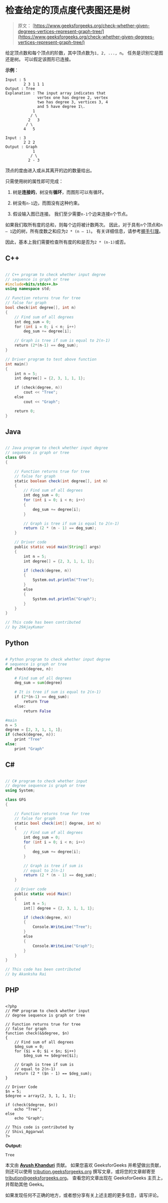 # 检查给定的顶点度代表图还是树

> 原文： [https://www.geeksforgeeks.org/check-whether-given-degrees-vertices-represent-graph-tree/](https://www.geeksforgeeks.org/check-whether-given-degrees-vertices-represent-graph-tree/)

给定顶点数和每个顶点的阶数，其中顶点数为`1, 2, ..., n`。 任务是识别它是图还是树。 可以假定该图形已连接。

**示例**：

```
Input : 5
        2 3 1 1 1
Output : Tree
Explanation : The input array indicates that 
              vertex one has degree 2, vertex
              two has degree 3, vertices 3, 4 
              and 5 have degree 1\.  
            1
           / \
          2   3
         / \
        4   5

Input : 3
        2 2 2
Output : Graph      
            1
           / \
          2 - 3

```

顶点的度由进入或从其离开的边的数量给出。

只需使用树的属性即可完成：

1.  树是**连接的**，树没有**循环**，而图形可以有循环。

2.  树没有`n-1`边，而图没有这种约束。

3.  假设输入图已连接。 我们至少需要`n-1`个边来连接`n`个节点。

如果我们取所有度的总和，则每个边将被计数两次。 因此，对于具有`n`个顶点和`n – 1`边的树，所有度数之和应为`2 * (n – 1)`。 有关详细信息，请参考[握手引理](https://www.geeksforgeeks.org/handshaking-lemma-and-interesting-tree-properties/)。

因此，基本上我们需要检查所有度的和是否为`2 * (n-1)`或否。

## C++

```cpp

// C++ program to check whether input degree 
// sequence is graph or tree 
#include<bits/stdc++.h> 
using namespace std; 

// Function returns true for tree 
// false for graph 
bool check(int degree[], int n) 
{ 
    // Find sum of all degrees 
    int deg_sum = 0; 
    for (int i = 0; i < n; i++) 
        deg_sum += degree[i]; 

    // Graph is tree if sum is equal to 2(n-1) 
    return (2*(n-1) == deg_sum); 
} 

// Driver program to test above function 
int main() 
{ 
    int n = 5; 
    int degree[] = {2, 3, 1, 1, 1}; 

    if (check(degree, n)) 
        cout << "Tree"; 
    else
        cout << "Graph"; 

    return 0; 
} 

```

## Java

```java

// Java program to check whether input degree  
// sequence is graph or tree  
class GFG  
{ 

    // Function returns true for tree  
    // false for graph  
    static boolean check(int degree[], int n) 
    { 
        // Find sum of all degrees  
        int deg_sum = 0; 
        for (int i = 0; i < n; i++)  
        { 
            deg_sum += degree[i]; 
        } 

        // Graph is tree if sum is equal to 2(n-1)  
        return (2 * (n - 1) == deg_sum); 
    } 

    // Driver code  
    public static void main(String[] args) 
    { 
        int n = 5; 
        int degree[] = {2, 3, 1, 1, 1}; 

        if (check(degree, n)) 
        { 
            System.out.println("Tree"); 
        }  
        else 
        { 
            System.out.println("Graph"); 
        } 
    } 
}  

// This code has been contributed  
// by 29AjayKumar 

```

## Python

```py

# Python program to check whether input degree 
# sequence is graph or tree 
def check(degree, n): 

    # Find sum of all degrees 
    deg_sum = sum(degree) 

    # It is tree if sum is equal to 2(n-1) 
    if (2*(n-1) == deg_sum): 
        return True
    else: 
        return False

#main 
n = 5
degree = [2, 3, 1, 1, 1]; 
if (check(degree, n)): 
    print "Tree"
else: 
    print "Graph"

```

## C#

```cs

// C# program to check whether input  
// degree sequence is graph or tree  
using System; 

class GFG  
{ 

    // Function returns true for tree  
    // false for graph  
    static bool check(int[] degree, int n) 
    { 
        // Find sum of all degrees  
        int deg_sum = 0; 
        for (int i = 0; i < n; i++)  
        { 
            deg_sum += degree[i]; 
        } 

        // Graph is tree if sum is  
        // equal to 2(n-1)  
        return (2 * (n - 1) == deg_sum); 
    } 

    // Driver code  
    public static void Main() 
    { 
        int n = 5; 
        int[] degree = {2, 3, 1, 1, 1}; 

        if (check(degree, n)) 
        { 
            Console.WriteLine("Tree"); 
        }  
        else
        { 
            Console.WriteLine("Graph"); 
        } 
    } 
}  

// This code has been contributed  
// by Akanksha Rai 

```

## PHP

```

<?php 
// PHP program to check whether input  
// degree sequence is graph or tree 

// Function returns true for tree 
// false for graph 
function check(&$degree, $n) 
{ 
    // Find sum of all degrees 
    $deg_sum = 0; 
    for ($i = 0; $i < $n; $i++) 
        $deg_sum += $degree[$i]; 

    // Graph is tree if sum is  
    // equal to 2(n-1) 
    return (2 * ($n - 1) == $deg_sum); 
} 

// Driver Code 
$n = 5; 
$degree = array(2, 3, 1, 1, 1); 

if (check($degree, $n)) 
    echo "Tree"; 
else
    echo "Graph"; 

// This code is contributed by  
// Shivi_Aggarwal 
?> 

```

**Output:**

```
Tree

```

本文由 [**Ayush Khanduri**](https://in.linkedin.com/in/ayush-khanduri-b4ab87106) 贡献。 如果您喜欢 GeeksforGeeks 并希望做出贡献，则还可以使用 [tribution.geeksforgeeks.org](http://www.contribute.geeksforgeeks.org) 撰写文章，或将您的文章邮寄至 tribution@geeksforgeeks.org。 查看您的文章出现在 GeeksforGeeks 主页上，并帮助其他 Geeks。

如果发现任何不正确的地方，或者想分享有关上述主题的更多信息，请写评论。

